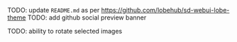TODO: update `README.md` as per https://github.com/lobehub/sd-webui-lobe-theme
TODO: add github social preview banner

TODO: ability to rotate selected images
